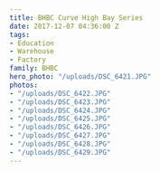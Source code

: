 ```yaml
---
title: BHBC Curve High Bay Series
date: 2017-12-07 04:36:00 Z
tags:
- Education
- Warehouse
- Factory
family: BHBC
hero_photo: "/uploads/DSC_6421.JPG"
photos:
- "/uploads/DSC_6422.JPG"
- "/uploads/DSC_6423.JPG"
- "/uploads/DSC_6424.JPG"
- "/uploads/DSC_6425.JPG"
- "/uploads/DSC_6426.JPG"
- "/uploads/DSC_6427.JPG"
- "/uploads/DSC_6428.JPG"
- "/uploads/DSC_6429.JPG"
---
```


